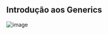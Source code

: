 ## Introdução aos Generics
![image](https://raw.githubusercontent.com/devjleonardo/assets/main/Generics-Set-Map-java/01_Introdu%C3%A7%C3%A3o%20aos%20Generics/Generics.png)